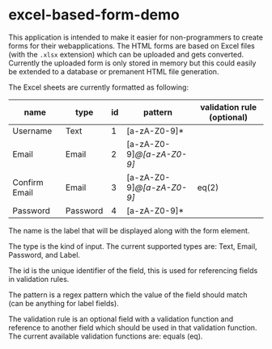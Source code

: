# excel-based-form-demo

This application is intended to make it easier for non-programmers to create forms for their webapplications. The HTML forms are based on Excel files (with the ```.xlsx``` extension) which can be uploaded and gets converted. Currently the uploaded form is only stored in memory but this could easily be extended to a database or premanent HTML file generation.

The Excel sheets are currently formatted as following:

|name|type|id|pattern|validation rule (optional)|
|---|---|---|---|---|
|Username|Text|1|[a-zA-Z0-9]*||
|Email|Email|2|[a-zA-Z0-9]*@[a-zA-Z0-9]*||
|Confirm Email|Email|3|[a-zA-Z0-9]*@[a-zA-Z0-9]*|eq(2)|
|Password|Password|4|[a-zA-Z0-9]*||

The name is the label that will be displayed along with the form element.

The type is the kind of input. The current supported types are: Text, Email, Password, and Label.

The id is the unique identifier of the field, this is used for referencing fields in validation rules.

The pattern is a regex pattern which the value of the field should match (can be anything for label fields).

The validation rule is an optional field with a validation function and reference to another field which should be used in that validation function. The current available validation functions are: equals (eq).
